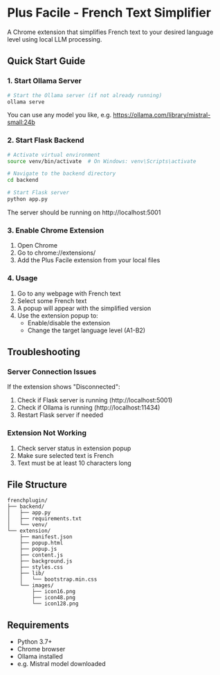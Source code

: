 # Plus Facile - French Text Simplifier

A Chrome extension that simplifies French text to your desired language level using local LLM processing.

## Quick Start Guide

### 1. Start Ollama Server
```bash
# Start the Ollama server (if not already running)
ollama serve
```
You can use any model you like, e.g. https://ollama.com/library/mistral-small:24b

### 2. Start Flask Backend
```bash
# Activate virtual environment
source venv/bin/activate  # On Windows: venv\Scripts\activate

# Navigate to the backend directory
cd backend

# Start Flask server
python app.py
```
The server should be running on http://localhost:5001

### 3. Enable Chrome Extension
1. Open Chrome
2. Go to chrome://extensions/
3. Add the Plus Facile extension from your local files

### 4. Usage
1. Go to any webpage with French text
2. Select some French text
3. A popup will appear with the simplified version
4. Use the extension popup to:
   - Enable/disable the extension
   - Change the target language level (A1-B2)

## Troubleshooting

### Server Connection Issues
If the extension shows "Disconnected":
1. Check if Flask server is running (http://localhost:5001)
2. Check if Ollama is running (http://localhost:11434)
3. Restart Flask server if needed

### Extension Not Working
1. Check server status in extension popup
2. Make sure selected text is French
3. Text must be at least 10 characters long

## File Structure
```
frenchplugin/
├── backend/
│   ├── app.py
│   ├── requirements.txt
│   └── venv/
└── extension/
    ├── manifest.json
    ├── popup.html
    ├── popup.js
    ├── content.js
    ├── background.js
    ├── styles.css
    ├── lib/
    │   └── bootstrap.min.css
    └── images/
        ├── icon16.png
        ├── icon48.png
        └── icon128.png
```

## Requirements
- Python 3.7+
- Chrome browser
- Ollama installed
- e.g. Mistral model downloaded
